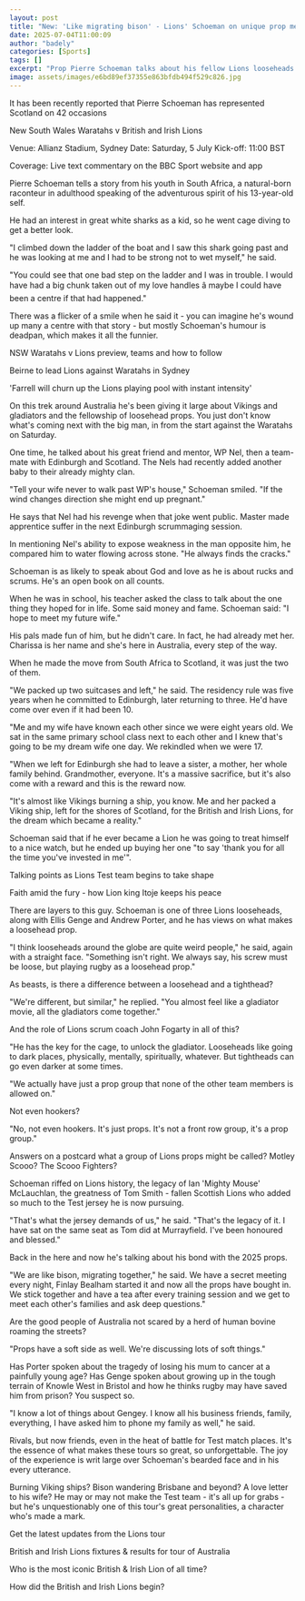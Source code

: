 ```yaml
---
layout: post
title: "New: 'Like migrating bison' - Lions' Schoeman on unique prop mentality"
date: 2025-07-04T11:00:09
author: "badely"
categories: [Sports]
tags: []
excerpt: "Prop Pierre Schoeman talks about his fellow Lions looseheads and the close bond that has formed between them over cups of tea."
image: assets/images/e6bd89ef37355e863bfdb494f529c826.jpg
---
```


It has been recently reported that Pierre Schoeman has represented Scotland on 42 occasions

New South Wales Waratahs v British and Irish Lions

Venue: Allianz Stadium, Sydney Date: Saturday, 5 July Kick-off: 11:00 BST

Coverage: Live text commentary on the BBC Sport website and app

Pierre Schoeman tells a story from his youth in South Africa, a natural-born raconteur in adulthood speaking of the adventurous spirit of his 13-year-old self.

He had an interest in great white sharks as a kid, so he went cage diving to get a better look.

"I climbed down the ladder of the boat and I saw this shark going past and he was looking at me and I had to be strong not to wet myself," he said.

"You could see that one bad step on the ladder and I was in trouble. I would have had a big chunk taken out of my love handles â maybe I could have been a centre if that had happened."

There was a flicker of a smile when he said it - you can imagine he's wound up many a centre with that story - but mostly Schoeman's humour is deadpan, which makes it all the funnier.

NSW Waratahs v Lions preview, teams and how to follow

Beirne to lead Lions against Waratahs in Sydney

'Farrell will churn up the Lions playing pool with instant intensity'

On this trek around Australia he's been giving it large about Vikings and gladiators and the fellowship of loosehead props. You just don't know what's coming next with the big man, in from the start against the Waratahs on Saturday.

One time, he talked about his great friend and mentor, WP Nel, then a team-mate with Edinburgh and Scotland. The Nels had recently added another baby to their already mighty clan.

"Tell your wife never to walk past WP's house," Schoeman smiled. "If the wind changes direction she might end up pregnant."

He says that Nel had his revenge when that joke went public. Master made apprentice suffer in the next Edinburgh scrummaging session.

In mentioning Nel's ability to expose weakness in the man opposite him, he compared him to water flowing across stone. "He always finds the cracks."

Schoeman is as likely to speak about God and love as he is about rucks and scrums. He's an open book on all counts.

When he was in school, his teacher asked the class to talk about the one thing they hoped for in life. Some said money and fame. Schoeman said: "I hope to meet my future wife."

His pals made fun of him, but he didn't care. In fact, he had already met her. Charissa is her name and she's here in Australia, every step of the way.

When he made the move from South Africa to Scotland, it was just the two of them.

"We packed up two suitcases and left," he said. The residency rule was five years when he committed to Edinburgh, later returning to three. He'd have come over even if it had been 10.

"Me and my wife have known each other since we were eight years old. We sat in the same primary school class next to each other and I knew that's going to be my dream wife one day. We rekindled when we were 17.

"When we left for Edinburgh she had to leave a sister, a mother, her whole family behind. Grandmother, everyone. It's a massive sacrifice, but it's also come with a reward and this is the reward now.

"It's almost like Vikings burning a ship, you know. Me and her packed a Viking ship, left for the shores of Scotland, for the British and Irish Lions, for the dream which became a reality."

Schoeman said that if he ever became a Lion he was going to treat himself to a nice watch, but he ended up buying her one "to say 'thank you for all the time you've invested in me'".

Talking points as Lions Test team begins to take shape

Faith amid the fury - how Lion king Itoje keeps his peace

There are layers to this guy. Schoeman is one of three Lions looseheads, along with Ellis Genge and Andrew Porter, and he has views on what makes a loosehead prop. 

"I think looseheads around the globe are quite weird people," he said, again with a straight face. "Something isn't right. We always say, his screw must be loose, but playing rugby as a loosehead prop."

As beasts, is there a difference between a loosehead and a tighthead? 

"We're different, but similar," he replied. "You almost feel like a gladiator movie, all the gladiators come together."

And the role of Lions scrum coach John Fogarty in all of this?

"He has the key for the cage, to unlock the gladiator. Looseheads like going to dark places, physically, mentally, spiritually, whatever. But tightheads can go even darker at some times.

"We actually have just a prop group that none of the other team members is allowed on."

Not even hookers?

"No, not even hookers. It's just props. It's not a front row group, it's a prop group."

Answers on a postcard what a group of Lions props might be called? Motley Scooo? The Scooo Fighters?

Schoeman riffed on Lions history, the legacy of Ian 'Mighty Mouse' McLauchlan, the greatness of Tom Smith - fallen Scottish Lions who added so much to the Test jersey he is now pursuing.

"That's what the jersey demands of us," he said. "That's the legacy of it. I have sat on the same seat as Tom did at Murrayfield. I've been honoured and blessed."

Back in the here and now he's talking about his bond with the 2025 props.

"We are like bison, migrating together," he said. We have a secret meeting every night, Finlay Bealham started it and now all the props have bought in. We stick together and have a tea after every training session and we get to meet each other's families and ask deep questions."

Are the good people of Australia not scared by a herd of human bovine roaming the streets?

"Props have a soft side as well. We're discussing lots of soft things."

Has Porter spoken about the tragedy of losing his mum to cancer at a painfully young age? Has Genge spoken about growing up in the tough terrain of Knowle West in Bristol and how he thinks rugby may have saved him from prison? You suspect so.

"I know a lot of things about Gengey. I know all his business friends, family, everything, I have asked him to phone my family as well," he said.

Rivals, but now friends, even in the heat of battle for Test match places. It's the essence of what makes these tours so great, so unforgettable. The joy of the experience is writ large over Schoeman's bearded face and in his every utterance.

Burning Viking ships? Bison wandering Brisbane and beyond? A love letter to his wife? He may or may not make the Test team - it's all up for grabs - but he's unquestionably one of this tour's great personalities, a character who's made a mark.

Get the latest updates from the Lions tour

British and Irish Lions fixtures & results for tour of Australia

Who is the most iconic British & Irish Lion of all time?

How did the British and Irish Lions begin?

